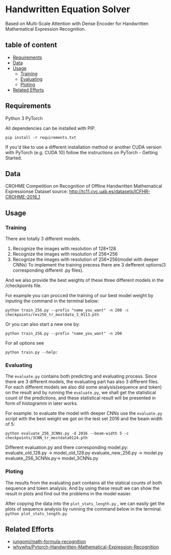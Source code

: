 # Handwritten Equation Solver

Based on Multi-Scale Attention with Dense Encoder for Handwritten Mathematical Expression Recognition.

## table of content
- [Requirements](#requirements)
- [Data](#data)
- [Usage](#usage)
  * [Training](#training)
  * [Evaluating](#evaluating)
  * [Ploting](#ploting)
- [Related Efforts](#related-efforts)
## Requirements

Python 3
PyTorch

All dependencies can be installed with PIP.

`pip install -r requirements.txt`

If you'd like to use a different installation method or another CUDA version with PyTorch (e.g. CUDA 10) follow the instructions on PyTorch - Getting Started.

## Data

CROHME Competition on Recognition of Offline Handwritten Mathematical Expressionse 
Dataset source: http://tc11.cvc.uab.es/datasets/ICFHR-CROHME-2016_1


## Usage
### Training
There are totally 3 different models. 
1. Recognize the images with resolution of 128*128
2. Recognize the images with resolution of 256*256
3. Recognize the images with resolution of 256*256(model with deeper CNNs) 
To implement the training precess there are 3 defferent options(3 corresponding different .py files).

And we also provide the best weights of these three different models in the /checkpoints file.

For example you can procced the training of our best model weight by inputing the command in the terminal below:

`python train_256.py --prefix "name_you_want" -n 200 -c checkpoints/res256_tr_mostdata_3_0113.pth`

Or you can also start a new one by:

`python train_256.py --prefix "name_you_want" -n 200`

For all options see 

`python train.py --help:`

### Evaluating
The `evaluate.py` contains both predicting and evaluating process. Since there are 3 different models, the evaluating part has also 3 different files. For each different models we also did some analysis(sequence and token) on the result and by running the `evaluate.py`, we shall get the statistical count of the predictions, and these statistical result will be presented in form of histogramm in later works.

For example: to evaluate the model with deeper CNNs use the `evaluate.py` script with the best weight we got on the test set 2016 and the beam width of 5:

`python evaluate_256_3CNNs.py -d 2016 --beam-width 5 -c checkpoints/3CNN_tr_mostdata0124.pth`

Different evaluation.py and there corresponding model.py:
evaluate_old_128.py  -> model_old_128.py
evaluate_new_256.py  -> model.py
evaluate_256_3CNNs.py-> model_3CNNs.py

### Ploting
The results from the evaluating part contains all the statical counts of both sequence and token analysis. And by using these result we can show the result in plots and find out the problems in the model easier.

After copying the data into the `plot_stats_length.py` , we can easily get the plots of sequence analysis by running the command below in the terminal.
`python plot_stats_length.py`

## Related Efforts
* [jungomi/math-formula-recognition](https://github.com/jungomi/math-formula-recognition)
* [whywhs/Pytorch-Handwritten-Mathematical-Expression-Recognition](https://github.com/whywhs/Pytorch-Handwritten-Mathematical-Expression-Recognition)
